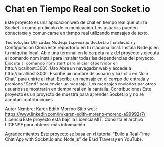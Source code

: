 # Chat en Tiempo Real con Socket.io
Este proyecto es una aplicación web de chat en tiempo real que utiliza Socket.io como protocolo de comunicación. Los usuarios pueden conectarse y comunicarse en tiempo real utilizando mensajes de texto.

Tecnologías Utilizadas
Node.js
Express.js
Socket.io
Instalación y Configuración
Clona este repositorio en tu máquina local.
Instala Node.js en tu máquina local.
Abre una terminal en la carpeta raíz del proyecto y ejecuta el comando npm install para instalar todas las dependencias del proyecto.
Ejecuta el comando npm start para iniciar el servidor en http://localhost:3000.
Uso
Abre un navegador web y accede a http://localhost:3000.
Escribe un nombre de usuario y haz clic en "Join Chat" para unirte al chat.
Escribe un mensaje en el campo de entrada y presiona "Send" para enviar un mensaje.
Los mensajes enviados por otros usuarios se mostrarán en tiempo real en la pantalla.
Contribuciones
Este proyecto es un proyecto de muestra para aprender Socket.io y no se aceptan contribuciones.

Autor
Nombre: Karen Edith Moreno
Sitio web: https://www.linkedin.com/in/karen-edith-moreno-moreno-a99992a7/
Licencia
Este proyecto está bajo la Licencia MIT. Consulta el archivo LICENSE para obtener más información.

Agradecimientos
Este proyecto se basa en el tutorial "Build a Real-Time Chat App with Socket.io and Node.js" de Brad Traversy en YouTube.
